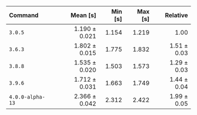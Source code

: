 | Command | Mean [s] | Min [s] | Max [s] | Relative |
|:---|---:|---:|---:|---:|
| `3.0.5` | 1.190 ± 0.021 | 1.154 | 1.219 | 1.00 |
| `3.6.3` | 1.802 ± 0.015 | 1.775 | 1.832 | 1.51 ± 0.03 |
| `3.8.8` | 1.535 ± 0.020 | 1.503 | 1.573 | 1.29 ± 0.03 |
| `3.9.6` | 1.712 ± 0.031 | 1.663 | 1.749 | 1.44 ± 0.04 |
| `4.0.0-alpha-13` | 2.366 ± 0.042 | 2.312 | 2.422 | 1.99 ± 0.05 |

